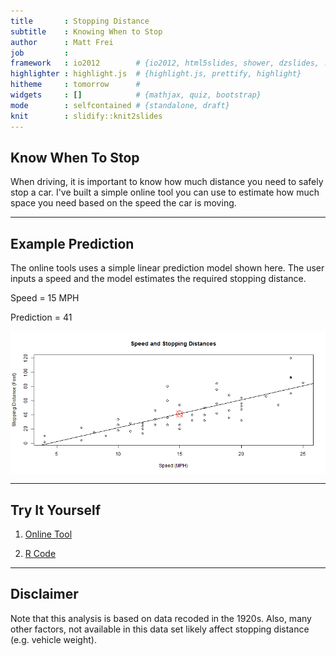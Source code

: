 ```yaml
---
title       : Stopping Distance
subtitle    : Knowing When to Stop
author      : Matt Frei
job         : 
framework   : io2012        # {io2012, html5slides, shower, dzslides, ...}
highlighter : highlight.js  # {highlight.js, prettify, highlight}
hitheme     : tomorrow      # 
widgets     : []            # {mathjax, quiz, bootstrap}
mode        : selfcontained # {standalone, draft}
knit        : slidify::knit2slides
---
```


## Know When To Stop

When driving, it is important to know how much distance you need to safely stop a car. I've built a simple online tool you can use to estimate how much space you need based on the speed the car is moving.

---

## Example Prediction

The online tools uses a simple linear prediction model shown here. The user inputs a speed and the model estimates the required stopping distance.

Speed = 15 MPH


Prediction = 41

<img src="assets/fig/unnamed-chunk-2-1.png" title="plot of chunk unnamed-chunk-2" alt="plot of chunk unnamed-chunk-2" style="display: block; margin: auto;" />

---

## Try It Yourself

1. [Online Tool](https://mattfrei.shinyapps.io/Data_Products_Project)

2. [R Code](https://github.com/mattfrei27/DataProducts)

---

## Disclaimer

Note that this analysis is based on data recoded in the 1920s. Also, many other factors, not available in this data set likely affect stopping distance (e.g. vehicle weight).
